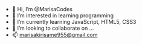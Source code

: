- 👋 Hi, I’m @MarisaCodes
- 👀 I’m interested in learning programming
- 🌱 I’m currently learning JavaScript, HTML5, CSS3
- 💞️ I’m looking to collaborate on ...
- 📫 marisakirisame955@gmail.com

<!---
MarisaCodes/MarisaCodes is a ✨ special ✨ repository because its `README.md` (this file) appears on your GitHub profile.
You can click the Preview link to take a look at your changes.
--->
